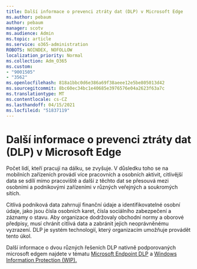 ```yaml
---
title: Další informace o prevenci ztráty dat (DLP) v Microsoft Edge
ms.author: pebaum
author: pebaum
manager: scotv
ms.audience: Admin
ms.topic: article
ms.service: o365-administration
ROBOTS: NOINDEX, NOFOLLOW
localization_priority: Normal
ms.collection: Adm_O365
ms.custom:
- "9001505"
- "3562"
ms.openlocfilehash: 818a1bbc0d6e386a69f38aeee12e5be805013d42
ms.sourcegitcommit: 8bc60ec34bc1e40685e3976576e04a2623f63a7c
ms.translationtype: MT
ms.contentlocale: cs-CZ
ms.lasthandoff: 04/15/2021
ms.locfileid: "51837119"
---
```

# <a name="learn-about-data-loss-prevention-dlp-in-microsoft-edge"></a>Další informace o prevenci ztráty dat (DLP) v Microsoft Edge

Počet lidí, kteří pracují na dálku, se zvyšuje. V důsledku toho se na mobilních zařízeních provádí více pracovních a osobních aktivit, citlivější data se sdílí mimo pracoviště a další z těchto dat se přesouvá mezi osobními a podnikovými zařízeními v různých veřejných a soukromých sítích.

Citlivá podniková data zahrnují finanční údaje a identifikovatelné osobní údaje, jako jsou čísla osobních karet, čísla sociálního zabezpečení a záznamy o stavu. Aby organizace dodržovaly obchodní normy a oborové předpisy, musí chránit citlivá data a zabránit jejich neoprávněnému vyzrazení. DLP je systém technologií, který organizacím umožňuje provádět tento úkol.

Další informace o dvou různých řešeních DLP nativně podporovaných microsoft edgem najdete v tématu [Microsoft Endpoint DLP](https://go.microsoft.com/fwlink/?linkid=2151765) a [Windows Information Protection (WIP).](https://go.microsoft.com/fwlink/?linkid=2151766)